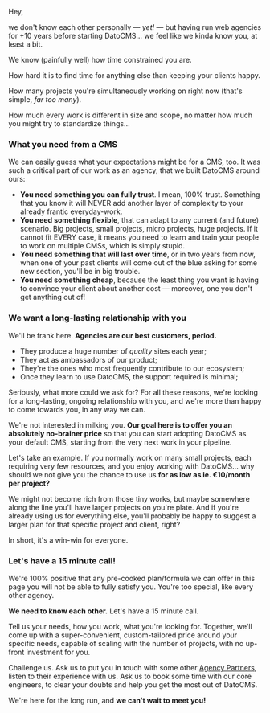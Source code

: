 Hey,

we don't know each other personally — _yet!_ — but having run web agencies for +10 years before starting DatoCMS... we feel like we kinda know you, at least a bit.

We know (painfully well) how time constrained you are.

How hard it is to find time for anything else than keeping your clients happy.

How many projects you're simultaneously working on right now (that's simple, _far too many_).

How much every work is different in size and scope, no matter how much you might try to standardize things...

### What you need from a CMS

We can easily guess what your expectations might be for a CMS, too. It was such a critical part of our work as an agency, that we built DatoCMS around ours:

- **You need something you can fully trust**. I mean, 100% trust. Something that you know it will NEVER add another layer of complexity to your already frantic everyday-work.
- **You need something flexible**, that can adapt to any current (and future) scenario. Big projects, small projects, micro projects, huge projects. If it cannot fit EVERY case, it means you need to learn and train your people to work on multiple CMSs, which is simply stupid.
- **You need something that will last over time**, or in two years from now, when one of your past clients will come out of the blue asking for some new section, you'll be in big trouble.
- **You need something cheap**, because the least thing you want is having to convince your client about another cost — moreover, one you don't get anything out of!

### We want a long-lasting relationship with you

We'll be frank here. **Agencies are our best customers, period.**

- They produce a huge number of _quality_ sites each year;
- They act as ambassadors of our product;
- They're the ones who most frequently contribute to our ecosystem;
- Once they learn to use DatoCMS, the support required is minimal;

Seriously, what more could we ask for? For all these reasons, we're looking for a long-lasting, ongoing relationship with you, and we're more than happy to come towards you, in any way we can.

We're not interested in milking you. **Our goal here is to offer you an absolutely no-brainer price** so that you can start adopting DatoCMS as your default CMS, starting from the very next work in your pipeline.

Let's take an example. If you normally work on many small projects, each requiring very few resources, and you enjoy working with DatoCMS... why should we not give you the chance to use us **for as low as ie. €10/month per project?**

We might not become rich from those tiny works, but maybe somewhere along the line you'll have larger projects on you're plate. And if you're already using us for everything else, you'll probably be happy to suggest a larger plan for that specific project and client, right?

In short, it's a win-win for everyone.

### Let's have a 15 minute call!

We're 100% positive that any pre-cooked plan/formula we can offer in this page you will not be able to fully satisfy you. You're too special, like every other agency.

**We need to know each other.** Let's have a 15 minute call.

Tell us your needs, how you work, what you're looking for. Together, we'll come up with a super-convenient, custom-tailored price around your specific needs, capable of scaling with the number of projects, with no up-front investment for you.

Challenge us. Ask us to put you in touch with some other [Agency Partners](/partners), listen to their experience with us. Ask us to book some time with our core engineers, to clear your doubts and help you get the most out of DatoCMS.

We're here for the long run, and **we can't wait to meet you!**

